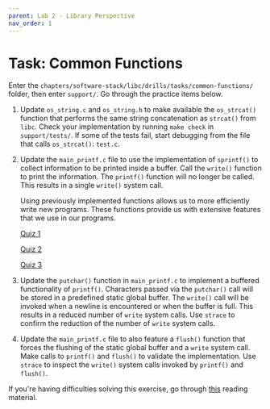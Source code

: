 ```yaml
---
parent: Lab 2 - Library Perspective
nav_order: 1
---
```


# Task: Common Functions

Enter the `chapters/software-stack/libc/drills/tasks/common-functions/` folder, then enter `support/`.
Go through the practice items below.

1. Update `os_string.c` and `os_string.h` to make available the `os_strcat()` function that performs the same string concatenation as `strcat()` from `libc`.
   Check your implementation by running `make check` in `support/tests/`.
   If some of the tests fail, start debugging from the file that calls `os_strcat()`: `test.c`.

1. Update the `main_printf.c` file to use the implementation of `sprintf()` to collect information to be printed inside a buffer.
   Call the `write()` function to print the information.
   The `printf()` function will no longer be called.
   This results in a single `write()` system call.

   Using previously implemented functions allows us to more efficiently write new programs.
   These functions provide us with extensive features that we use in our programs.

   [Quiz 1](../../../quizzes/printf-syscall.md)

   [Quiz 2](../../../quizzes/strcpy-syscall.md)

   [Quiz 3](../../../quizzes/printf-vs-write.md)

1. Update the `putchar()` function in `main_printf.c` to implement a buffered functionality of `printf()`.
   Characters passed via the `putchar()` call will be stored in a predefined static global buffer.
   The `write()` call will be invoked when a newline is encountered or when the buffer is full.
   This results in a reduced number of `write` system calls.
   Use `strace` to confirm the reduction of the number of `write` system calls.

1. Update the `main_printf.c` file to also feature a `flush()` function that forces the flushing of the static global buffer and a `write` system call.
   Make calls to `printf()` and `flush()` to validate the implementation.
   Use `strace` to inspect the `write()` system calls invoked by `printf()` and `flush()`.

If you're having difficulties solving this exercise, go through [this](../../reading/common-functions.md) reading material.

